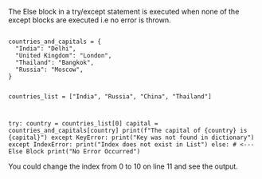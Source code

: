 The Else block in a try/except statement is executed when none of the except blocks are executed i.e no error is thrown.

<codeblock language="python" type="lesson">
<code>
countries_and_capitals = {
  "India": "Delhi",
  "United Kingdom": "London",
  "Thailand": "Bangkok",
  "Russia": "Moscow",
}

countries_list = ["India", "Russia", "China", "Thailand"]

try:
  country = countries_list[0]
  capital = countries_and_capitals[country]
  print(f"The capital of {country} is {capital}")
except KeyError:
  print("Key was not found in dictionary")
except IndexError:
  print("Index does not exist in List")
else: # <--- Else Block
  print("No Error Occurred")
</code>
</codeblock>

You could change the index from 0 to 10 on line 11 and see the output.

